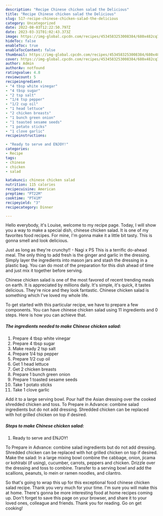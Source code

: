 ```yaml
---
description: "Recipe Chinese chicken salad the Delicious"
title: "Recipe Chinese chicken salad the Delicious"
slug: 517-recipe-chinese-chicken-salad-the-delicious
category: Uncategorized
date: 2022-08-03T12:22:50.797Z
date: 2023-03-31T01:02:43.373Z
image: https://img-global.cpcdn.com/recipes/4534583253008384/680x482cq70/chinese-chicken-salad-recipe-main-photo.jpg
hideToc: false
enableToc: true
enableTocContent: false
thumbnail: https://img-global.cpcdn.com/recipes/4534583253008384/680x482cq70/chinese-chicken-salad-recipe-main-photo.jpg
cover: https://img-global.cpcdn.com/recipes/4534583253008384/680x482cq70/chinese-chicken-salad-recipe-main-photo.jpg
author: Admin
authorAv: notfound
ratingvalue: 4.8
reviewcount: 5
recipeingredient:
- "4 tbsp white vinegar"
- "4 tbsp sugar"
- "2 tsp salt"
- "1/4 tsp pepper"
- "1/2 cup oil"
- "1 head lettuce"
- "2 chicken breasts"
- "1 bunch green onion"
- "1 toasted sesame seeds"
- "1 potato sticks"
- "1 clove garlic"
recipeinstructions:

- "Ready to serve and ENJOY!"
categories:
- Recipe
tags:
- chinese
- chicken
- salad

katakunci: chinese chicken salad 
nutrition: 115 calories
recipecuisine: American
preptime: "PT22M"
cooktime: "PT41M"
recipeyield: "3"
recipecategory: Dinner

---
```



Hello everybody, it's Louise, welcome to my recipe page. Today, I will show you a way to make a special dish, chinese chicken salad. It is one of my favorites food recipes. For mine, I'm gonna make it a little bit tasty. This is gonna smell and look delicious.

Just as long as they&#39;re crunchy!! - Nagi x PS This is a terrific do-ahead meal. The only thing to add fresh is the ginger and garlic in the dressing. Simply layer the ingredients into mason jars and stash the dressing in a plastic bag. You can do most of the preparation for this dish ahead of time and just mix it together before serving.

Chinese chicken salad is one of the most favored of recent trending meals on earth. It is appreciated by millions daily. It's simple, it's quick, it tastes delicious. They're nice and they look fantastic. Chinese chicken salad is something which I've loved my whole life.


To get started with this particular recipe, we have to prepare a few components. You can have chinese chicken salad using 11 ingredients and 0 steps. Here is how you can achieve that.

<!--inarticleads1-->

##### The ingredients needed to make Chinese chicken salad:

1. Prepare 4 tbsp white vinegar
1. Prepare 4 tbsp sugar
1. Make ready 2 tsp salt
1. Prepare 1/4 tsp pepper
1. Prepare 1/2 cup oil
1. Get 1 head lettuce
1. Get 2 chicken breasts
1. Prepare 1 bunch green onion
1. Prepare 1 toasted sesame seeds
1. Take 1 potato sticks
1. Take 1 clove garlic


Add it to a large serving bowl. Pour half the Asian dressing over the cooked shredded chicken and toss. To Prepare in Advance: combine salad ingredients but do not add dressing. Shredded chicken can be replaced with hot grilled chicken on top if desired. 

<!--inarticleads2-->

##### Steps to make Chinese chicken salad:


1. Ready to serve and ENJOY!

To Prepare in Advance: combine salad ingredients but do not add dressing. Shredded chicken can be replaced with hot grilled chicken on top if desired. Make the salad: In a large mixing bowl combine the cabbage, onion, jicama or kohlrabi (if using), cucumber, carrots, peppers and chicken. Drizzle over the dressing and toss to combine. Transfer to a serving bowl and add the scallions, peanuts, lo mein or ramen noodles, and cilantro. 

So that's going to wrap this up for this exceptional food chinese chicken salad recipe. Thank you very much for your time. I'm sure you will make this at home. There's gonna be more interesting food at home recipes coming up. Don't forget to save this page on your browser, and share it to your loved ones, colleague and friends. Thank you for reading. Go on get cooking!
